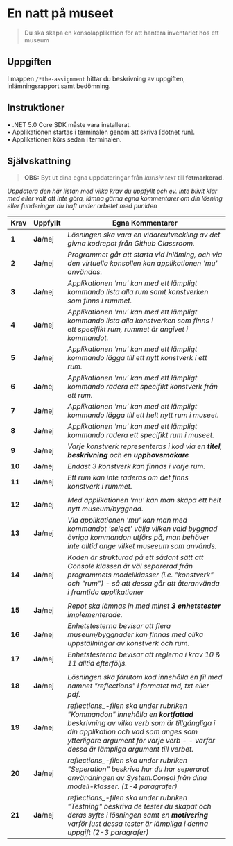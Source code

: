 # En natt på museet
>Du ska skapa en konsolapplikation för att hantera inventariet hos ett museum

## Uppgiften
I mappen `/*the-assignment` hittar du beskrivning av uppgiften, inlämningsrapport samt bedömning.

## Instruktioner

• .NET 5.0 Core SDK måste vara installerat.  
• Applikationen startas i terminalen genom att skriva [dotnet run].  
• Applikationen körs sedan i terminalen.

## Självskattning
>**OBS:** Byt ut dina egna uppdateringar från *kurisiv text* till **fetmarkerad**.

*Uppdatera den här listan med vilka krav du uppfyllt och ev. inte blivit klar med eller valt att inte göra, lämna gärna egna kommentarer om din lösning eller funderingar du haft under arbetet med punkten*


|Krav|Uppfyllt|Egna Kommentarer|
|---|---|---|
|**1** | **Ja**/nej| *Lösningen ska vara en vidareutveckling av det givna kodrepot från Github Classroom.*|
|**2** | **Ja**/nej| *Programmet går att starta vid inläming, och via den virtuella konsollen kan applikationen 'mu' användas.*|
|**3** | **Ja**/nej| *Applikationen 'mu' kan med ett lämpligt kommando lista alla rum samt konstverken som finns i rummet.*|
|**4** | **Ja**/nej| *Applikationen 'mu' kan med ett lämpligt kommando lista alla konstverken som finns i ett specifikt rum, rummet är angivet i kommandot.*|
|**5** | **Ja**/nej| *Applikationen 'mu' kan med ett lämpligt kommando lägga till ett nytt konstverk i ett rum.*|
|**6** | **Ja**/nej| *Applikationen 'mu' kan med ett lämpligt kommando radera ett specifikt konstverk från ett rum.*|
|**7** | **Ja**/nej| *Applikationen 'mu' kan med ett lämpligt kommando lägga till ett helt nytt rum i museet.*|
|**8** | **Ja**/nej| *Applikationen 'mu' kan med ett lämpligt kommando radera ett specifikt rum i museet.*|
|**9** | **Ja**/nej| *Varje konstverk representeras i kod via en **titel**, **beskrivning** och en **upphovsmakare***|
|**10** | **Ja**/nej| *Endast 3 konstverk kan finnas i varje rum.*|
|**11** | **Ja**/nej| *Ett rum kan inte raderas om det finns konstverk i rummet.*|
||||
|**12** | **Ja**/nej| *Med applikationen 'mu' kan man skapa ett helt nytt museum/byggnad.*|
|**13** | **Ja**/nej| *Via applikationen 'mu' kan man med kommandot 'select' välja vilken vald byggnad övriga kommandon utförs på, man behöver inte alltid ange vilket museeum som används.*|
|**14** | **Ja**/nej| *Koden är strukturad på ett sådant sätt att Console klassen är väl separerad från programmets modellklasser (i.e. "konstverk" och "rum") - så att dessa går att återanvända i framtida applikationer*|
||||
|**15** | **Ja**/nej| *Repot ska lämnas in med minst **3 enhetstester** implementerade.*|
|**16** | **Ja**/nej| *Enhetstesterna bevisar att flera museum/byggnader kan finnas med olika uppställningar av konstverk och rum.*|
|**17** | **Ja**/nej| *Enhetstesterna bevisar att reglerna i krav _10_ & _11_ alltid efterföljs.*|
||||
|**18** | **Ja**/nej| *Lösningen ska förutom kod innehålla en fil med namnet "reflections" i formatet _md_, _txt_ eller _pdf_.*|
|**19** | **Ja**/nej| *reflections_-filen ska under rubriken "Kommandon" innehålla en **kortfattad** beskrivning av vilka _verb_ som är tillgängliga i din applikation och vad som anges som ytterligare argument för varje verb - - varför dessa är lämpliga argument till verbet.*|
|**20** | **Ja**/nej| *reflections_-filen ska under rubriken "Seperation" beskriva hur du har seperarat användningen av _System.Consol_ från dina modell-klasser. (1-4 paragrafer)*|
|**21** | **Ja**/nej| *reflections_-filen ska under rubriken "Testning" beskriva de tester du skapat och deras syfte i lösningen samt en **motivering** varför just dessa tester är lämpliga i denna uppgift (2-3 paragrafer)*|
